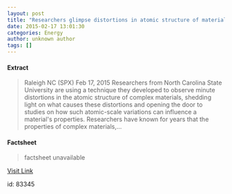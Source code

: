 ```yaml
---
layout: post
title: "Researchers glimpse distortions in atomic structure of materials"
date: 2015-02-17 13:01:30
categories: Energy
author: unknown author
tags: []
---
```



#### Extract
>Raleigh NC (SPX) Feb 17, 2015 Researchers from North Carolina State University are using a technique they developed to observe minute distortions in the atomic structure of complex materials, shedding light on what causes these distortions and opening the door to studies on how such atomic-scale variations can influence a material's properties. Researchers have known for years that the properties of complex materials,...

#### Factsheet
>factsheet unavailable

[Visit Link](http://www.spacedaily.com/reports/Researchers_glimpse_distortions_in_atomic_structure_of_materials_999.html)

id:   83345
